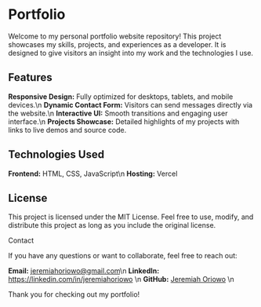 # Portfolio
Welcome to my personal portfolio website repository! This project showcases my skills, projects, and experiences as a developer. It is designed to give visitors an insight into my work and the technologies I use.

## Features
**Responsive Design:** Fully optimized for desktops, tablets, and mobile devices.\n
**Dynamic Contact Form:** Visitors can send messages directly via the website.\n
**Interactive UI:** Smooth transitions and engaging user interface.\n
**Projects Showcase:** Detailed highlights of my projects with links to live demos and source code.

## Technologies Used
**Frontend:** HTML, CSS, JavaScript\n
**Hosting:** Vercel

## License
This project is licensed under the MIT License. Feel free to use, modify, and distribute this project as long as you include the original license.

Contact

If you have any questions or want to collaborate, feel free to reach out:

**Email:** jeremiahoriowo@gmail.com\n
**LinkedIn:** https://linkedin.com/in/jeremiahoriowo \n
**GitHub:** [Jeremiah Oriowo](https://github.com/jeremiahoriowo) \n

Thank you for checking out my portfolio!
